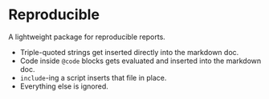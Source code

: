 # Reproducible

A lightweight package for reproducible reports.

- Triple-quoted strings get inserted directly into the markdown doc.
- Code inside `@code` blocks gets evaluated and inserted into the markdown doc.
- `include`-ing a script inserts that file in place.
- Everything else is ignored.